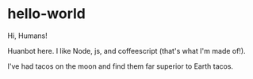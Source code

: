 # hello-world

Hi, Humans!

Huanbot here. I like Node, js, and coffeescript (that's what I'm made of!).

I've had tacos on the moon and find them far superior to Earth tacos.

